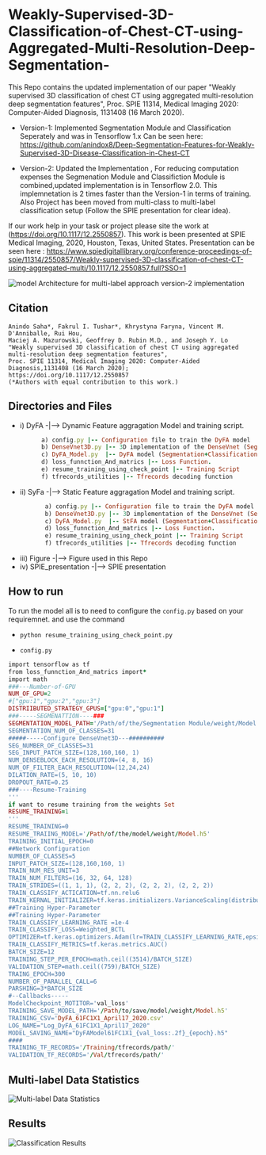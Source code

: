 # Weakly-Supervised-3D-Classification-of-Chest-CT-using-Aggregated-Multi-Resolution-Deep-Segmentation-
This Repo contains the updated implementation of our paper "Weakly supervised 3D classification of chest CT using aggregated multi-resolution deep segmentation features", Proc. SPIE 11314, Medical Imaging 2020: Computer-Aided Diagnosis, 1131408 (16 March 2020).

* Version-1: Implemented Segmentation Module and Classification Seperately and was in Tensorflow 1.x
Can be seen here: https://github.com/anindox8/Deep-Segmentation-Features-for-Weakly-Supervised-3D-Disease-Classification-in-Chest-CT

* Version-2: Updated the Implementation , For reducing computation expenses the Segmenation Module and Classifiction Module is combined,updated implementation is in Tensorflow 2.0. This implemnetation is 2 times faster than the Version-1 in terms of training. Also Project has been moved from multi-class to multi-label classification setup (Follow the SPIE presentation for clear idea).

If our work help in your task or project please site the work at  (https://doi.org/10.1117/12.2550857). This work is been presented at  SPIE Medical Imaging, 2020, Houston, Texas, United States. Presentation can be seen here : https://www.spiedigitallibrary.org/conference-proceedings-of-spie/11314/2550857/Weakly-supervised-3D-classification-of-chest-CT-using-aggregated-multi/10.1117/12.2550857.full?SSO=1

![model Architecture for multi-label approach version-2 implementation](https://github.com/fitushar/Weakly-Supervised-3D-Classification-of-Chest-CT-using-Aggregated-Multi-Resolution-Deep-Segmentation-/blob/master/figure/Model_Architecture.png)

## Citation
```
Anindo Saha*, Fakrul I. Tushar*, Khrystyna Faryna, Vincent M. D'Anniballe, Rui Hou, 
Maciej A. Mazurowski, Geoffrey D. Rubin M.D., and Joseph Y. Lo 
"Weakly supervised 3D classification of chest CT using aggregated multi-resolution deep segmentation features", 
Proc. SPIE 11314, Medical Imaging 2020: Computer-Aided Diagnosis,1131408 (16 March 2020); 
https://doi.org/10.1117/12.2550857
(*Authors with equal contribution to this work.)
```

## Directories and Files
*   i) DyFA -|--> Dynamic Feature aggragation Model and training script.
       ```ruby
             a) config.py |-- Configuration file to train the DyFA model
             b) DenseVnet3D.py |-- 3D implementation of the DenseVnet (Segmentation Module)
             c) DyFA_Model.py  |-- DyFA model (Segmentation+Classification Module)
             d) loss_funnction_And_matrics |-- Loss Function.
             e) resume_training_using_check_point |-- Training Script
             f) tfrecords_utilities |-- Tfrecords decoding function    
      ```       
*  ii) SyFa -|--> Static Feature aggragation Model and training script.
      ```ruby
             a) config.py |-- Configuration file to train the DyFA model
             b) DenseVnet3D.py |-- 3D implementation of the DenseVnet (Segmentation Module)
             c) DyFA_Model.py  |-- StFA model (Segmentation+Classification Module)
             d) loss_funnction_And_matrics |-- Loss Function.
             e) resume_training_using_check_point |-- Training Script
             f) tfrecords_utilities |-- Tfrecords decoding function    
      ```
* iii) Figure -|--> Figure used in this Repo
*  iv) SPIE_presentation -|--> SPIE presentation


## How to run

To run the model all is to need to configure the `config.py` based on your requiremnet. and use the command 

* `python resume_training_using_check_point.py`

* `config.py`
```ruby
import tensorflow as tf
from loss_funnction_And_matrics import*
import math
###---Number-of-GPU
NUM_OF_GPU=2
#["gpu:1","gpu:2","gpu:3"]
DISTRIIBUTED_STRATEGY_GPUS=["gpu:0","gpu:1"]
###-----SEGMENATTION----###
SEGMENTATION_MODEL_PATH='/Path/of/the/Segmentation Module/weight/Model.h5'.h5'
SEGMENTATION_NUM_OF_CLASSES=31
#####-----Configure DenseVnet3D---##########
SEG_NUMBER_OF_CLASSES=31
SEG_INPUT_PATCH_SIZE=(128,160,160, 1)
NUM_DENSEBLOCK_EACH_RESOLUTION=(4, 8, 16)
NUM_OF_FILTER_EACH_RESOLUTION=(12,24,24)
DILATION_RATE=(5, 10, 10)
DROPOUT_RATE=0.25
###----Resume-Training
'''
if want to resume training from the weights Set
RESUME_TRAINING=1
'''
RESUME_TRAINING=0
RESUME_TRAIING_MODEL='/Path/of/the/model/weight/Model.h5'
TRAINING_INITIAL_EPOCH=0
##Network Configuration
NUMBER_OF_CLASSES=5
INPUT_PATCH_SIZE=(128,160,160, 1)
TRAIN_NUM_RES_UNIT=3
TRAIN_NUM_FILTERS=(16, 32, 64, 128)
TRAIN_STRIDES=((1, 1, 1), (2, 2, 2), (2, 2, 2), (2, 2, 2))
TRAIN_CLASSIFY_ACTICATION=tf.nn.relu6
TRAIN_KERNAL_INITIALIZER=tf.keras.initializers.VarianceScaling(distribution='uniform')
##Training Hyper-Parameter
##Training Hyper-Parameter
TRAIN_CLASSIFY_LEARNING_RATE =1e-4
TRAIN_CLASSIFY_LOSS=Weighted_BCTL
OPTIMIZER=tf.keras.optimizers.Adam(lr=TRAIN_CLASSIFY_LEARNING_RATE,epsilon=1e-5)
TRAIN_CLASSIFY_METRICS=tf.keras.metrics.AUC()
BATCH_SIZE=12
TRAINING_STEP_PER_EPOCH=math.ceil((3514)/BATCH_SIZE)
VALIDATION_STEP=math.ceil((759)/BATCH_SIZE)
TRAING_EPOCH=300
NUMBER_OF_PARALLEL_CALL=6
PARSHING=3*BATCH_SIZE
#--Callbacks-----
ModelCheckpoint_MOTITOR='val_loss'
TRAINING_SAVE_MODEL_PATH='/Path/to/save/model/weight/Model.h5'
TRAINING_CSV='DyFA_61FC1X1_April17_2020.csv'
LOG_NAME="Log_DyFA_61FC1X1_April17_2020"
MODEL_SAVING_NAME="DyFAModel61FC1X1_{val_loss:.2f}_{epoch}.h5"
####
TRAINING_TF_RECORDS='/Training/tfrecords/path/'
VALIDATION_TF_RECORDS='/Val/tfrecords/path/'
```

## Multi-label Data Statistics 
![Multi-label Data Statistics](https://github.com/fitushar/Weakly-Supervised-3D-Classification-of-Chest-CT-using-Aggregated-Multi-Resolution-Deep-Segmentation-/blob/master/figure/dataset.png)

## Results
![Classification Results](https://github.com/fitushar/Weakly-Supervised-3D-Classification-of-Chest-CT-using-Aggregated-Multi-Resolution-Deep-Segmentation-/blob/master/figure/results.png)


